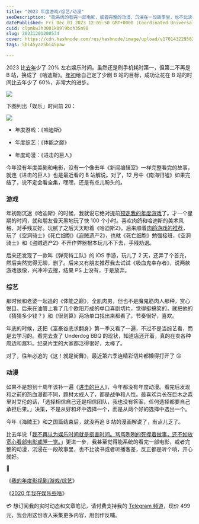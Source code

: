 ```yaml
---
title: "2023 年度游戏/综艺/动漫"
seoDescription: "能系统的看完一部电影，或者完整的动漫，沉浸在一段故事里，也不比读书或者听播客差，反正都是听个响，开心就好。"
datePublished: Fri Dec 01 2023 12:05:50 GMT+0000 (Coordinated Universal Time)
cuid: clpmkw3h3001k09l9boh35m98
slug: 20231201200534
cover: https://cdn.hashnode.com/res/hashnode/image/upload/v1701432295827/c944fbe9-a3ce-4d66-8611-e0eb98d9122b.jpeg
tags: 5bi45yaz5bi45paw

---
```


2023 比[去年](https://mp.weixin.qq.com/s?__biz=MzI3MzU5MDA1OQ==&mid=2247487242&idx=1&sn=26062c1edbbc607d38e25b9831fb4812&chksm=eb21bd4edc563458a3d83eb53a7f42303b50ea9b8a5b562135991fb5e7333c55342b95256463&scene=178&cur_album_id=2693354737706156034#rd)少了 20% 左右娱乐时间。虽然还是刷手机耗时第一，但第二不再是 B 站，换成了《哈迪斯》。[年初](https://mp.weixin.qq.com/s?__biz=MzI3MzU5MDA1OQ==&mid=2247487583&idx=1&sn=8441491d30c581ab252239af350027d6&chksm=eb21a21bdc562b0db927ab316795ff05365f3860b787dfae7e6eaba284ba2a58f3e52b4db9c7&scene=21#wechat_redirect)给自己定了少刷 B 站的目标，成功让花在 B 站的时间比去年少了 60%，非常大的进步。

![](https://cdn.hashnode.com/res/hashnode/image/upload/v1701432313611/f2c4bf1c-a521-4c4c-973c-203957d72b01.jpeg)

下图列出「娱乐」时间前 20：

![](https://cdn.hashnode.com/res/hashnode/image/upload/v1701432304225/abca86df-00ec-43d6-ab3b-6e3be750f696.jpeg)

* 年度游戏：《哈迪斯》
    
* 年度综艺：《体能之巅》
    
* 年度动漫：《进击的巨人》
    

今年没有年度美剧和电影，没有一个像去年《新闻编辑室》一样完整看完的故事，就连《进击的巨人》也是最近看的 B 站解说。对了，12 月中《南海归墟》如果完结了，说不定会看全集，嘿嘿，还是有点儿盼头的。

### 游戏

年初刚沉迷《哈迪斯》的时候，我就说它绝对提前[预定我的年度游戏](https://mp.weixin.qq.com/s?__biz=MzI3MzU5MDA1OQ==&mid=2247487493&idx=1&sn=2faa82310dba03848443dedb92218b6d&chksm=eb21a241dc562b57bf4f8cb4c9a26a66d460b9e628689222b6d51f1426b7b5831b392aacd5cd&token=1420686444&lang=zh_CN#rd)了。才一个星期的时间，就和朋友昏天黑地玩了快 100 个小时。喜欢肉鸽和哈迪斯的美术风格，对手残友好。玩腻了之后天天盼着《哈迪斯2》。后来顺着[肉鸽游戏的推荐](https://www.bilibili.com/video/BV1dX4y1R7Dz/)，玩了《空洞骑士》《死亡细胞》《盗贼遗产2》，也就《死亡细胞》勉强接班，《空洞骑士》和《盗贼遗产2》不开作弊器根本玩儿不下去，手残劝退。

后来还发现了一款叫《弹壳特工队》的 iOS 手游，玩儿了 2 天，还弄了个首充，然后突然觉得无聊，删了。后来又有朋友推荐我去试试《吸血鬼幸存者》，说两款游戏很像，兴冲冲去搜，结果 PS 上没有，于是放弃。

### 综艺

那时候和老婆一起追的《体能之巅》，全肌肉男，但也不是魔鬼筋肉人那种，赏心悦目。后来在油管上看了几个欧阳万成的单口喜剧切片，觉得挺搞笑的，就把他的《猜猜多少钱？》和《很划算》两场单口找出来都看了，节奏很好，喜欢。

年底的时候，还把《富豪谷底求翻身》第一季又看了一遍，不过不是当综艺看，而是去学习的。看完去查了 Underdog BBQ 的现状，知道店还开着，真的在卖各种周边和酱料。纪录片里的大家都活得很好，太棒了。

对了，往年必追的《这！就是街舞》，最近第六季连精彩切片都懒得打开了 😐

### 动漫

如果不是想到十周年该补一遍《[进击的巨人](https://www.bilibili.com/video/BV1xM411S7WF/)》，今年都没有年度动漫。看完后发现和之前的热血漫都不同，题材太成人了，都是战争和人性。最喜欢兵长在巨木之森里对艾伦的话，「选择相信自己还是相信团队，我也没有答案，任何选择都要自己承担后果。」决策，不是从好和坏中选择一个，而是从两个好的选择中选出一个。

今年《海贼王》和之国篇结束后，就没再追 B 站的漫画解说了，有点儿乏了。

比去年说「[我不再认为娱乐时间就是损害时间。骂骂咧咧的死撑着做事，还不如放宽心看部电影或睡一觉。](https://mp.weixin.qq.com/s?__biz=MzI3MzU5MDA1OQ==&mid=2247487242&idx=1&sn=26062c1edbbc607d38e25b9831fb4812&chksm=eb21bd4edc563458a3d83eb53a7f42303b50ea9b8a5b562135991fb5e7333c55342b95256463&scene=178&cur_album_id=2693354737706156034#rd)」更进一步，我甚至觉得能系统的看完一部电影，或者完整的动漫，沉浸在一段故事里，也不比读书或者听播客差，反正都是听个响，开心就好。

🔗

《[我的年度影视剧/游戏/综艺](https://mp.weixin.qq.com/s?__biz=MzI3MzU5MDA1OQ==&mid=2247487242&idx=1&sn=26062c1edbbc607d38e25b9831fb4812&chksm=eb21bd4edc563458a3d83eb53a7f42303b50ea9b8a5b562135991fb5e7333c55342b95256463&scene=178&cur_album_id=2693354737706156034#rd)》

《[2020 年我在娱乐些啥](https://mp.weixin.qq.com/s?__biz=MzI3MzU5MDA1OQ==&mid=2247486591&idx=1&sn=07ee2e15435094fc98674168140705c5&chksm=eb21be3bdc56372dc8a1061324b8627a1b249987f3beec47bff7ba2fd4e05f6c734077de66a5#rd)》

💳 想订阅我的实时动态和文章笔记，请付费支持我的 [Telegram 频道](https://mp.weixin.qq.com/s/A_yK10ktL8Nl7RzsnGwzEg)，现价 499 元，我会用这份收入采集更多内容，用创作反哺。
